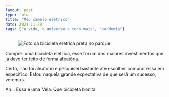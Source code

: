 ```yaml
---
layout: post
type: foto
title: "Meu camelo elétrico"
date: 2021-11-20
tags: ["a vida, o universo e tudo mais", "pandemia"]
---
```

<figure class="gallery">
            <img src="{{ site.baseurl }}/assets/fotos/2021/11/20211120_141023.jpg" alt="Foto da bicicleta eletrica preta no parque" title="Meu camelo elétrico">
</figure>
Comprei uma bicicleta elétrica, esse foi um dos maiores investimentos que já devo ter feito de forma aleatória.  

Certo, não foi aleatório e pesquisei bastante até escolher comprar essa em específico. Estou naquela grande expectativa de que será um sucesso, veremos.  

Ah... Essa é uma Vela. Que bicicleta bonita.